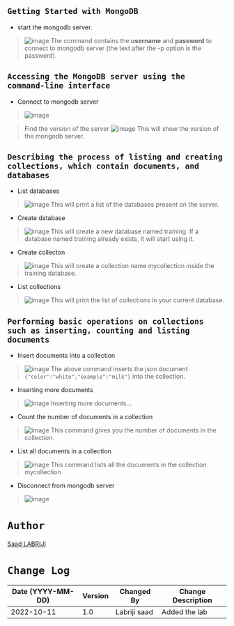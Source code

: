 ## `Getting Started with MongoDB`

- start the mongodb server. 
>![image](https://user-images.githubusercontent.com/74627083/195077524-17e3ead5-27e1-4559-b68e-a3231df16d7a.png)
The command contains the **username** and **password** to connect to mongodb server (the text after the -p option is the password). 

## `Accessing the MongoDB server using the command-line interface`

- Connect to mongodb server
>![image](https://user-images.githubusercontent.com/74627083/195078085-7caf3498-53c1-4524-ac24-29ac1ad3a2e8.png)

> Find the version of the server
![image](https://user-images.githubusercontent.com/74627083/195083200-02f635a0-0028-494e-9e48-a0d377e001b7.png)
This will show the version of the mongodb server.

## `Describing the process of listing and creating collections, which contain documents, and databases`

- List databases
>![image](https://user-images.githubusercontent.com/74627083/195083410-c053874a-1ff5-49c9-9b2b-06b17c8094df.png)
This will print a list of the databases present on the server.

- Create database
>![image](https://user-images.githubusercontent.com/74627083/195083585-5c6ffba8-dae7-484e-a820-1043f26292d5.png)
This will create a new database named training. If a database named training already exists, it will start using it.

- Create collecton
>![image](https://user-images.githubusercontent.com/74627083/195083817-9c2266ca-c366-4bf5-b73c-4eb130c224fd.png)
This will create a collection name mycollection inside the training database.

- List collections
> ![image](https://user-images.githubusercontent.com/74627083/195084876-da1efa5a-68e8-44c9-a09b-649337c63e99.png)
This will print the list of collections in your current database.

## `Performing basic operations on collections such as inserting, counting and listing documents`

- Insert documents into a collection
>![image](https://user-images.githubusercontent.com/74627083/195208549-05ab5bf1-335c-4bbf-8d21-5781f33fa2d2.png)
The above command inserts the json document `{"color":"white","example":"milk"}` into the collection.

- Inserting more documents 
>![image](https://user-images.githubusercontent.com/74627083/195209362-8451724d-ffe8-4004-832f-8fbd98de6e8a.png)
Inserting more documents...

- Count the number of documents in a collection
>![image](https://user-images.githubusercontent.com/74627083/195209524-fb2fdb61-5c93-4f8f-b075-f9c94c8e4f4a.png)
This command gives you the number of documents in the collection.

- List all documents in a collection
> ![image](https://user-images.githubusercontent.com/74627083/195209656-f69d47f7-f3ee-4fcb-827f-01ab8e6e6a14.png)
This command lists all the documents in the collection mycollection

- Disconnect from mongodb server
>![image](https://user-images.githubusercontent.com/74627083/195209772-d17e5511-73cb-4e0c-85d2-e7cfd2b6bad6.png)




# `Author`
<a href="https://www.linkedin.com/in/labrijisaad/" target="_blank">Saad LABRIJI</a>


# `Change Log`
| Date (YYYY-MM-DD) | Version | Changed By    | Change Description                                 |
| ----------------- | ------- | ------------- | -------------------------------------------------- |
| 2022-10-11        | 1.0     | Labriji saad  | Added the lab                                      |





